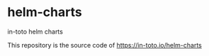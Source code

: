 # helm-charts

in-toto helm charts

This repository is the source code of https://in-toto.io/helm-charts
